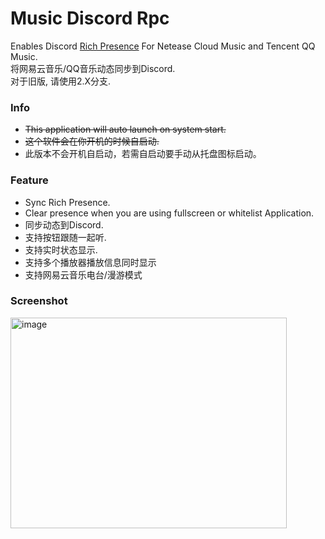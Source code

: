 # Music Discord Rpc  
  
  
Enables Discord [Rich Presence](https://discordapp.com/rich-presence) For Netease Cloud Music and Tencent QQ Music.  
将网易云音乐/QQ音乐动态同步到Discord.  
对于旧版, 请使用2.X分支.  
  
  
### Info
* ~~This application will auto launch on system start.~~
* ~~这个软件会在你开机的时候自启动.~~
* 此版本不会开机自启动，若需自启动要手动从托盘图标启动。
  
  
### Feature
* Sync Rich Presence.
* Clear presence when you are using fullscreen or whitelist Application.
* 同步动态到Discord.
* 支持按钮跟随一起听.  
* 支持实时状态显示.
* 支持多个播放器播放信息同时显示
* 支持网易云音乐电台/漫游模式
  
  
### Screenshot
<img width="442" height="337" alt="image" src="https://github.com/user-attachments/assets/9e154853-253a-4f7c-933c-ef3aa963e2d6" />
  
